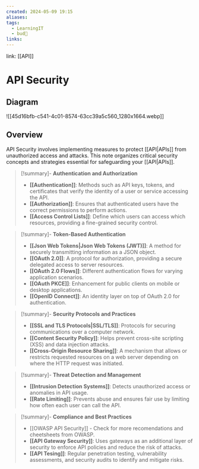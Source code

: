 ```yaml
---
created: 2024-05-09 19:15
aliases: 
tags:
  - LearningIT
  - bud🌿
links:
---
```


link: [[API]]

# API Security
## Diagram

![[45d16bfb-c541-4c01-8574-63cc39a5c560_1280x1664.webp]]

## Overview

API Security involves implementing measures to protect [[API|APIs]] from unauthorized access and attacks. This note organizes critical security concepts and strategies essential for safeguarding your [[API|APIs]].


> [!summary]- **Authentication and Authorization**
> - **[[Authentication]]**: Methods such as API keys, tokens, and certificates that verify the identity of a user or service accessing the API.
> - **[[Authorization]]**: Ensures that authenticated users have the correct permissions to perform actions.
> - **[[Access Control Lists]]**: Define which users can access which resources, providing a fine-grained security control.


> [!summary]- **Token-Based Authentication**
> - **[[Json Web Tokens|Json Web Tokens (JWT)]]**: A method for securely transmitting information as a JSON object.
> - **[[OAuth 2.0]]**: A protocol for authorization, providing a secure delegated access to server resources.
> - **[[OAuth 2.0 Flows]]**: Different authentication flows for varying application scenarios.
> - **[[OAuth PKCE]]**: Enhancement for public clients on mobile or desktop applications.
> - **[[OpenID Connect]]**: An identity layer on top of OAuth 2.0 for authentication.


> [!summary]- **Security Protocols and Practices**
> - **[[SSL and TLS Protocols|SSL/TLS]]**: Protocols for securing communications over a computer network.
> - **[[Content Security Policy]]**: Helps prevent cross-site scripting (XSS) and data injection attacks.
> - **[[Cross-Origin Resource Sharing]]**: A mechanism that allows or restricts requested resources on a web server depending on where the HTTP request was initiated.


> [!summary]- **Threat Detection and Management**
> - **[[Intrusion Detection Systems]]**: Detects unauthorized access or anomalies in API usage.
> - **[[Rate Limiting]]**: Prevents abuse and ensures fair use by limiting how often each user can call the API.


> [!summary]- **Compliance and Best Practices**
> - [[OWASP API Security]] - Check for more recomendations and cheetsheets from OWASP.
> - **[[API Gateway Security]]**: Uses gateways as an additional layer of security to enforce API policies and reduce the risk of attacks.
> - **[[API Tesing]]**: Regular penetration testing, vulnerability assessments, and security audits to identify and mitigate risks.


